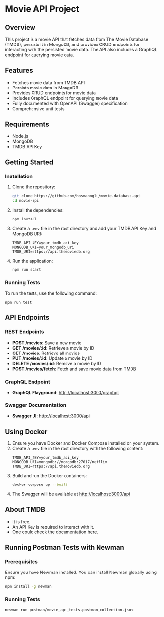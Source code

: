 # Movie API Project

## Overview
This project is a movie API that fetches data from The Movie Database (TMDB), persists it in MongoDB, and provides CRUD endpoints for interacting with the persisted movie data. The API also includes a GraphQL endpoint for querying movie data.

## Features
- Fetches movie data from TMDB API
- Persists movie data in MongoDB
- Provides CRUD endpoints for movie data
- Includes GraphQL endpoint for querying movie data
- Fully documented with OpenAPI (Swagger) specification
- Comprehensive unit tests

## Requirements
- Node.js
- MongoDB
- TMDB API Key

## Getting Started

### Installation
1. Clone the repository:
    ```sh
    git clone https://github.com/hosmanoglu/movie-database-api
    cd movie-api
    ```

2. Install the dependencies:
    ```sh
    npm install
    ```

3. Create a `.env` file in the root directory and add your TMDB API Key and MongoDB URI:
    ```env
    TMDB_API_KEY=your_tmdb_api_key
    MONGODB_URI=your_mongodb_uri
    TMDB_URI=https://api.themoviedb.org
    ```

4. Run the application:
    ```sh
    npm run start
    ```

### Running Tests
To run the tests, use the following command:
```sh
npm run test
```

## API Endpoints

### REST Endpoints
- **POST /movies**: Save a new movie
- **GET /movies/:id**: Retrieve a movie by ID
- **GET /movies**: Retrieve all movies
- **PUT /movies/:id**: Update a movie by ID
- **DELETE /movies/:id**: Remove a movie by ID
- **POST /movies/fetch**: Fetch and save movie data from TMDB

### GraphQL Endpoint
- **GraphQL Playground**: [http://localhost:3000/graphql](http://localhost:3000/graphql)

### Swagger Documentation
- **Swagger UI**: [http://localhost:3000/api](http://localhost:3000/api)

## Using Docker
1. Ensure you have Docker and Docker Compose installed on your system.
2. Create a `.env` file in the root directory with the following content:
    ```env
    TMDB_API_KEY=your_tmdb_api_key
    MONGODB_URI=mongodb://mongodb:27017/netflix
    TMDB_URI=https://api.themoviedb.org
    ```
3. Build and run the Docker containers:
    ```sh
    docker-compose up --build
    ```
4. The Swagger will be available at [http://localhost:3000/api](http://localhost:3000/api)


## About TMDB

- It is free.
- An API Key is required to interact with it.
- One could check the documentation [here](https://developers.themoviedb.org/3/getting-started/introduction).


## Running Postman Tests with Newman
### Prerequisites
Ensure you have Newman installed. You can install Newman globally using npm:

```sh
npm install -g newman
```
### Running Tests

```sh
newman run postman/movie_api_tests.postman_collection.json
```
